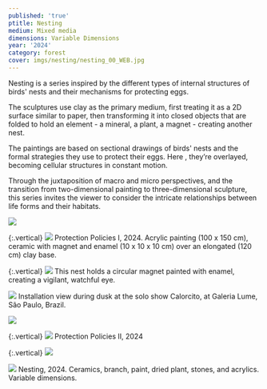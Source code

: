 ```yaml
---
published: 'true'
ptitle: Nesting
medium: Mixed media
dimensions: Variable Dimensions
year: '2024'
category: forest
cover: imgs/nesting/nesting_00_WEB.jpg
---
```

Nesting is a series inspired by the different types of internal structures of birds' nests and their mechanisms for protecting eggs. 

The sculptures use clay as the primary medium, first treating it as a 2D surface similar to paper, then transforming it into closed objects that are folded to hold an element - a mineral, a plant, a magnet - creating another nest. 

The paintings are based on sectional drawings of birds' nests and the formal strategies they use to protect their eggs. Here , they’re overlayed, becoming cellular structures in constant motion. 

Through the juxtaposition of macro and micro perspectives, and the transition from two-dimensional painting to three-dimensional sculpture, this series invites the viewer to consider the intricate relationships between life forms and their habitats.

![]({{site.baseurl}}/imgs/nesting/estrategias_A_01_WEB.jpg)

{:.vertical}
![]({{site.baseurl}}/imgs/nesting/estrategias_A_03_WEB.jpg)
Protection Policies I, 2024. Acrylic painting (100 x 150 cm), ceramic with magnet and enamel (10 x 10 x 10 cm) over an elongated (120 cm) clay base.

{:.vertical}
![]({{site.baseurl}}/imgs/nesting/estrategias_A_02_WEB.jpg)
This nest holds a circular magnet painted with enamel, creating a vigilant, watchful eye. 

![]({{site.baseurl}}/imgs/nesting/estrategias_A_exhibitionviewdusk_WEB.jpg)
Installation view during dusk at the solo show Calorcito, at Galeria Lume, São Paulo, Brazil.

![]({{site.baseurl}}/imgs/nesting/estrategias_B_01_WEB.jpg)

{:.vertical}
![]({{site.baseurl}}/imgs/nesting/estrategias_B_03_WEB.jpg)
Protection Policies II, 2024

{:.vertical}
![]({{site.baseurl}}/imgs/nesting/estrategias_B_02_WEB.jpg)

![]({{site.baseurl}}/imgs/nesting/nesting_00_WEB.jpg)
Nesting, 2024. Ceramics, branch, paint, dried plant, stones, and acrylics. Variable dimensions.
